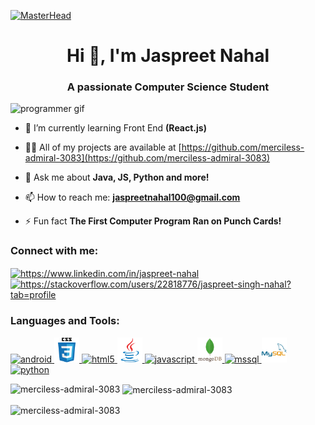[![MasterHead](https://user-images.githubusercontent.com/74038190/213910845-af37a709-8995-40d6-be59-724526e3c3d7.gif)](https://rishavchanda.io)
<h1 align="center">Hi 👋, I'm Jaspreet Nahal</h1>
<h3 align="center">A passionate Computer Science Student</h3>
<img align="centre" src='https://media1.giphy.com/media/qgQUggAC3Pfv687qPC/giphy.gif' alt='programmer gif' height='350px'>

- 🌱 I’m currently learning Front End **(React.js)**

- 👨‍💻 All of my projects are available at [https://github.com/merciless-admiral-3083](https://github.com/merciless-admiral-3083)

- 💬 Ask me about **Java, JS, Python and more!**

- 📫 How to reach me: **jaspreetnahal100@gmail.com**

- ⚡ Fun fact **The First Computer Program Ran on Punch Cards!**

<h3 align="left">Connect with me:</h3>
<p align="left">
<a href="https://linkedin.com/in/https://www.linkedin.com/in/jaspreet-nahal" target="blank"><img align="center" src="https://user-images.githubusercontent.com/74038190/235294012-0a55e343-37ad-4b0f-924f-c8431d9d2483.gif" alt="https://www.linkedin.com/in/jaspreet-nahal" height="30" width="40" /></a>
<a href="https://stackoverflow.com/users/https://stackoverflow.com/users/22818776/jaspreet-singh-nahal?tab=profile" target="blank"><img align="center" src="https://raw.githubusercontent.com/rahuldkjain/github-profile-readme-generator/master/src/images/icons/Social/stack-overflow.svg" alt="https://stackoverflow.com/users/22818776/jaspreet-singh-nahal?tab=profile" height="30" width="40" /></a>
</p>

<h3 align="left">Languages and Tools:</h3>
<p align="left"> <a href="https://developer.android.com" target="_blank" rel="noreferrer"> <img src="https://user-images.githubusercontent.com/74038190/212281763-e6ecd7ef-c4aa-45b6-a97c-f33f6bb592bd.gif" alt="android" width="40" height="40"/> </a> <a href="https://www.w3schools.com/css/" target="_blank" rel="noreferrer"> <img src="https://raw.githubusercontent.com/devicons/devicon/master/icons/css3/css3-original-wordmark.svg" alt="css3" width="40" height="40"/> </a> <a href="https://www.w3.org/html/" target="_blank" rel="noreferrer"> <img src="https://dribbble.com/shots/104300-3d-HTML5-Animated-Gif/attachments/8241632?mode=media" alt="html5" width="40" height="40"/> </a> <a href="https://www.java.com" target="_blank" rel="noreferrer"> <img src="https://raw.githubusercontent.com/devicons/devicon/master/icons/java/java-original.svg" alt="java" width="40" height="40"/> </a> <a href="https://developer.mozilla.org/en-US/docs/Web/JavaScript" target="_blank" rel="noreferrer"> <img src="https://user-images.githubusercontent.com/74038190/212257454-16e3712e-945a-4ca2-b238-408ad0bf87e6.gif" alt="javascript" width="40" height="40"/> </a> <a href="https://www.mongodb.com/" target="_blank" rel="noreferrer"> <img src="https://raw.githubusercontent.com/devicons/devicon/master/icons/mongodb/mongodb-original-wordmark.svg" alt="mongodb" width="40" height="40"/> </a> <a href="https://www.microsoft.com/en-us/sql-server" target="_blank" rel="noreferrer"> <img src="https://www.svgrepo.com/show/303229/microsoft-sql-server-logo.svg" alt="mssql" width="40" height="40"/> </a> <a href="https://www.mysql.com/" target="_blank" rel="noreferrer"> <img src="https://raw.githubusercontent.com/devicons/devicon/master/icons/mysql/mysql-original-wordmark.svg" alt="mysql" width="40" height="40"/> </a> <a href="https://www.python.org" target="_blank" rel="noreferrer"> <img src="https://user-images.githubusercontent.com/74038190/212257472-08e52665-c503-4bd9-aa20-f5a4dae769b5.gif" alt="python" width="40" height="40"/> </a> </p>

<p><img align="left" src="https://github-readme-stats.vercel.app/api/top-langs?username=merciless-admiral-3083&show_icons=true&locale=en&layout=compact" alt="merciless-admiral-3083" /></p>

<p>&nbsp;<img align="center" src="https://github-readme-stats.vercel.app/api?username=merciless-admiral-3083&show_icons=true&locale=en" alt="merciless-admiral-3083" /></p>

<p><img align="center" src="https://github-readme-streak-stats.herokuapp.com/?user=merciless-admiral-3083&" alt="merciless-admiral-3083" /></p>
